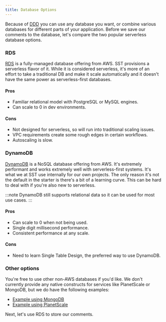 ```yaml
---
title: Database Options
---
```


Because of [DDD](domain-driven-design.md) you can use any database you want, or combine various databases for different parts of your application. Before we save our comments to the database, let's compare the two popular serverless database options.

### RDS

[RDS](https://docs.aws.amazon.com/AmazonRDS/latest/AuroraUserGuide/aurora-serverless.html) is a fully-managed database offering from AWS. SST provisions a serverless flavor of it. While it is considered serverless, it's more of an effort to take a traditional DB and make it scale automatically and it doesn't have the same power as serverless-first databases.

#### Pros

- Familiar relational model with PostgreSQL or MySQL engines.
- Can scale to 0 in dev environments.

#### Cons

- Not designed for serverless, so will run into traditional scaling issues.
- VPC requirements create some rough edges in certain workflows.
- Autoscaling is slow.

### DynamoDB

[DynamoDB](https://aws.amazon.com/dynamodb/) is a NoSQL database offering from AWS. It's extremely performant and works extremely well with serverless-first systems. It's what we at SST use internally for our own projects. The only reason it's not the default in the starter is there's a bit of a learning curve. This can be hard to deal with if you're also new to serverless.

:::note
DynamoDB still supports relational data so it can be used for most use cases.
:::

#### Pros

- Can scale to 0 when not being used.
- Single digit millisecond performance.
- Consistent performance at any scale.

#### Cons

- Need to learn Single Table Design, the preferred way to use DynamoDB.

### Other options

You're free to use other non-AWS databases if you'd like. We don't currently provide any native constructs for services like PlanetScale or MongoDB, but we do have the following examples:

- [Example using MongoDB](https://serverless-stack.com/examples/how-to-use-mongodb-atlas-in-your-serverless-app.html)
- [Example using PlanetScale](https://serverless-stack.com/examples/how-to-use-planetscale-in-your-serverless-app.html)

Next, let's use RDS to store our comments.
